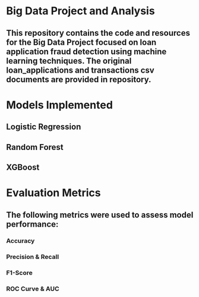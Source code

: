 # Big Data Project and Analysis

## This repository contains the code and resources for the Big Data Project focused on loan application fraud detection using machine learning techniques.  The original loan_applications and transactions csv documents are provided in repository.

# Models Implemented

## Logistic Regression
## Random Forest
## XGBoost

# Evaluation Metrics

## The following metrics were used to assess model performance:

### Accuracy

### Precision & Recall

### F1-Score

### ROC Curve & AUC

